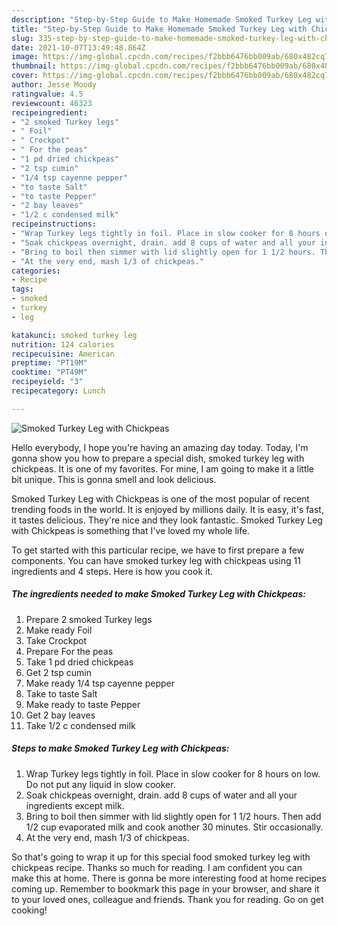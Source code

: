 ```yaml
---
description: "Step-by-Step Guide to Make Homemade Smoked Turkey Leg with Chickpeas"
title: "Step-by-Step Guide to Make Homemade Smoked Turkey Leg with Chickpeas"
slug: 335-step-by-step-guide-to-make-homemade-smoked-turkey-leg-with-chickpeas
date: 2021-10-07T13:49:48.864Z
image: https://img-global.cpcdn.com/recipes/f2bbb6476bb009ab/680x482cq70/smoked-turkey-leg-with-chickpeas-recipe-main-photo.jpg
thumbnail: https://img-global.cpcdn.com/recipes/f2bbb6476bb009ab/680x482cq70/smoked-turkey-leg-with-chickpeas-recipe-main-photo.jpg
cover: https://img-global.cpcdn.com/recipes/f2bbb6476bb009ab/680x482cq70/smoked-turkey-leg-with-chickpeas-recipe-main-photo.jpg
author: Jesse Moody
ratingvalue: 4.5
reviewcount: 46323
recipeingredient:
- "2 smoked Turkey legs"
- " Foil"
- " Crockpot"
- " For the peas"
- "1 pd dried chickpeas"
- "2 tsp cumin"
- "1/4 tsp cayenne pepper"
- "to taste Salt"
- "to taste Pepper"
- "2 bay leaves"
- "1/2 c condensed milk"
recipeinstructions:
- "Wrap Turkey legs tightly in foil. Place in slow cooker for 8 hours on low. Do not put any liquid in slow cooker."
- "Soak chickpeas overnight, drain. add 8 cups of water and all your ingredients except milk."
- "Bring to boil then simmer with lid slightly open for 1 1/2 hours. Then add 1/2 cup evaporated milk and cook another 30 minutes. Stir occasionally."
- "At the very end, mash 1/3 of chickpeas."
categories:
- Recipe
tags:
- smoked
- turkey
- leg

katakunci: smoked turkey leg 
nutrition: 124 calories
recipecuisine: American
preptime: "PT19M"
cooktime: "PT49M"
recipeyield: "3"
recipecategory: Lunch

---
```



![Smoked Turkey Leg with Chickpeas](https://img-global.cpcdn.com/recipes/f2bbb6476bb009ab/680x482cq70/smoked-turkey-leg-with-chickpeas-recipe-main-photo.jpg)

Hello everybody, I hope you're having an amazing day today. Today, I'm gonna show you how to prepare a special dish, smoked turkey leg with chickpeas. It is one of my favorites. For mine, I am going to make it a little bit unique. This is gonna smell and look delicious.

Smoked Turkey Leg with Chickpeas is one of the most popular of recent trending foods in the world. It is enjoyed by millions daily. It is easy, it's fast, it tastes delicious. They're nice and they look fantastic. Smoked Turkey Leg with Chickpeas is something that I've loved my whole life.




To get started with this particular recipe, we have to first prepare a few components. You can have smoked turkey leg with chickpeas using 11 ingredients and 4 steps. Here is how you cook it.

<!--inarticleads1-->

##### The ingredients needed to make Smoked Turkey Leg with Chickpeas:

1. Prepare 2 smoked Turkey legs
1. Make ready  Foil
1. Take  Crockpot
1. Prepare  For the peas
1. Take 1 pd dried chickpeas
1. Get 2 tsp cumin
1. Make ready 1/4 tsp cayenne pepper
1. Take to taste Salt
1. Make ready to taste Pepper
1. Get 2 bay leaves
1. Take 1/2 c condensed milk




<!--inarticleads2-->

##### Steps to make Smoked Turkey Leg with Chickpeas:

1. Wrap Turkey legs tightly in foil. Place in slow cooker for 8 hours on low. Do not put any liquid in slow cooker.
1. Soak chickpeas overnight, drain. add 8 cups of water and all your ingredients except milk.
1. Bring to boil then simmer with lid slightly open for 1 1/2 hours. Then add 1/2 cup evaporated milk and cook another 30 minutes. Stir occasionally.
1. At the very end, mash 1/3 of chickpeas.




So that's going to wrap it up for this special food smoked turkey leg with chickpeas recipe. Thanks so much for reading. I am confident you can make this at home. There is gonna be more interesting food at home recipes coming up. Remember to bookmark this page in your browser, and share it to your loved ones, colleague and friends. Thank you for reading. Go on get cooking!
